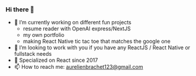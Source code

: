 ### Hi there 👋

- 🔭 I’m currently working on different fun projects
  - resume reader with OpenAI express/NextJS
  - my own portfolio
  - making React Native tic tac toe that matches the google one
- 👯 I’m looking to work with you if you have any ReactJS / React Native or fullstack needs
- 🚀 Specialized on React since 2017
- 📫 How to reach me: aurelienbrachet123@gmail.com
